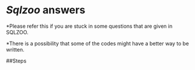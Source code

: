 # *Sqlzoo* answers

*Please refer this if you are stuck in some questions that are given in SQLZOO.
 
*There is a possibility that some of the codes might have a better way to be written.
 
 ##Steps 